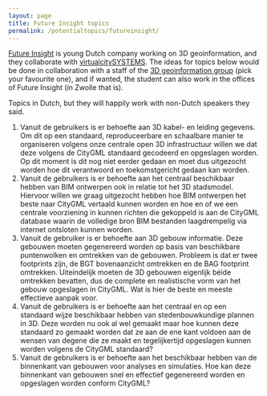 ```yaml
---
layout: page
title: Future Insight topics
permalink: /potentialtopics/futureinsight/
---
```


[Future Insight](http://futureinsight.nl) is young Dutch company working on 3D geoinformation, and they collaborate with [virtualcitySYSTEMS](http://virtualcitysystems.de/en/).
The ideas for topics below would be done in collaboration with a staff of the [3D geoinformation group](https://3d.bk.tudelft.nl) (pick your favourite one), and if wanted, the student can also work in the offices of Future Insight (in Zwolle that is).

Topics in Dutch, but they will happily work with non-Dutch speakers they said.

  1. Vanuit de gebruikers is er behoefte aan 3D kabel- en leiding gegevens. Om dit op een standaard, reproduceerbare en schaalbare manier te organiseren volgens onze centrale open 3D infrastructuur willen we dat deze volgens de CityGML standaard gecodeerd en opgeslagen worden. Op dit moment is dit nog niet eerder gedaan en moet dus uitgezocht worden hoe dit verantwoord en toekomstgericht gedaan kan worden.
  2. Vanuit de gebruikers is er behoefte aan het centraal beschikbaar hebben van BIM ontwerpen ook in relatie tot het 3D stadsmodel. Hiervoor willen we graag uitgezocht hebben hoe BIM ontwerpen het beste naar CityGML vertaald kunnen worden en hoe en of we een centrale voorziening in kunnen richten die gekoppeld is aan de CityGML database waarin de volledige bron BIM bestanden laagdrempelig via internet ontsloten kunnen worden.
  3. Vanuit de gebruiker is er behoefte aan 3D gebouw informatie. Deze gebouwen moeten gegenereerd worden op basis van beschikbare puntenwolken en omtrekken van de gebouwen. Probleem is dat er twee footprints zijn, de BGT bovenaanzicht omtrekken en de BAG footprint omtrekken. Uiteindelijk moeten de 3D gebouwen eigenlijk béide omtrekken bevatten, dus de complete en realistische vorm van het gebouw opgeslagen in CityGML. Wat is hier de beste en meeste effectieve aanpak voor.
  4. Vanuit de gebruikers is er behoefte aan het centraal en op een standaard wijze beschikbaar hebben van stedenbouwkundige plannen in 3D. Deze worden nu ook al wel gemaakt maar hoe kunnen deze standaard zo gemaakt worden dat ze aan de ene kant voldoen aan de wensen van degene die ze maakt en tegelijkertijd opgeslagen kunnen worden volgens de CityGML standaard?
  5. Vanuit de gebruikers is er behoefte aan het beschikbaar hebben van de binnenkant van gebouwen voor analyses en simulaties. Hoe kan deze binnenkant van gebouwen snel en effectief gegenereerd worden en opgeslagen worden conform CityGML?
